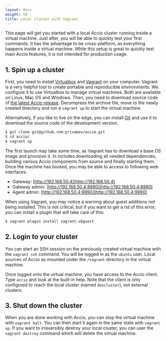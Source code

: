 ```yaml
---
layout: docs
weight: 50
title: Local cluster with Vagrant
---
```


This page will get you started with a local Accio cluster running inside a virtual machine.
Just after, you will be able to quickly test your first commands.
It has the advantage to be cross-platform, as everything happens inside a virtual machine.
While this setup is great to quickly test main Accio features, it is not intended for production usage.

## 1. Spin up a cluster
First, you need to install [Virtualbox](https://www.virtualbox.org/) and [Vagrant](https://www.vagrantup.com/) on your computer.
Vagrant is a very helpful tool to create portable and reproducible environments.
We configure it to use Virtualbox to manage virtual machines.
Both are available on Linux, Mac OS and Windows.
Then, you need to download source code of [the latest Accio release](https://github.com/privamov/accio/releases/latest).
Decompress the archive file, move to the newly created directory and run a `vagrant up` to start the virtual machine.

Alternatively, if you like to live on the edge, you can install [Git](https://git-scm.com/) and use it to download the source code of the development version.

```bash
$ git clone git@github.com:privamov/accio.git
$ cd accio/
$ vagrant up
```

The first launch may take some time, as Vagrant has to download a base OS image and provision it.
In includes downloading all needed dependencies, building various Accio components from source and finally starting them.
Once the machine has booted, you may be able to access to following web interfaces:

  * Gateway: [http://192.168.50.4](http://192.168.50.4)
  * Gateway admin: [http://192.168.50.4:8880](http://192.168.50.4:8880)
  * Agent admin: [http://192.168.50.4:9990](http://192.168.50.4:9990)

When using Vagrant, you may notice a warning about guest additions not being installed.
This is not critical, but if you want to get a rid of this error, you can install a plugin that will take care of this:

```bash
$ vagrant plugin install vagrant-vbguest
```

## 2. Login to your cluster
You can start an SSH session on the previously created virtual machine with the `vagrant ssh` command.
You will be logged in as the `ubuntu` user.
Local sources of Accio as mounted under the `/vagrant` directory in the virtual machine.

Once logged onto the virtual machine, you have access to the Accio client.
Type `accio` and look at the built-in help.
Note that the client is only configured to reach the local cluster (named `devcluster`), not external clusters.

## 3. Shut down the cluster
When you are done working with Accio, you can stop the virtual machine with `vagrant halt`.
You can then start it again in the same state with `vagrant up`.
If you want to irreversibly destroy your local cluster, you can user the `vagrant destroy` command which will delete the virtual machine.
